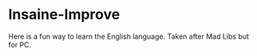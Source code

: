 # Insaine-Improve
Here is a fun way to learn the English language. Taken after Mad Libs but for PC. 
